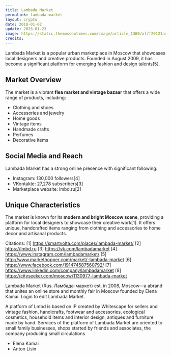 ```yaml
---
title: Lambada Market
permalink: lambada-market
layout: crypto
date: 2018-01-02
update: 2025-01-23
image: https://static.themoscowtimes.com/image/article_1360/af/f20121a4f6394a77953a08a5f0cffe17.jpg
credits:
---
```


Lambada Market is a popular urban marketplace in Moscow that showcases local designers and creative products. Founded in August 2009, it has become a significant platform for emerging fashion and design talents[5].

## Market Overview
The market is a vibrant **flea market and vintage bazaar** that offers a wide range of products, including:
- Clothing and shoes
- Accessories and jewelry
- Home goods
- Vintage items
- Handmade crafts
- Perfumes
- Decorative items

## Social Media and Reach
Lambada Market has a strong online presence with significant following:
- Instagram: 130,000 followers[4]
- VKontakte: 27,278 subscribers[3]
- Marketplace website: lmbd.ru[2]

## Unique Characteristics
The market is known for its **modern and bright Moscow scene**, providing a platform for local designers to showcase their creative work[1]. It offers unique, handcrafted items ranging from clothing and accessories to home decor and artisanal products.

Citations:
[1] https://smartvolta.com/places/lambada-market/
[2] https://lmbd.ru
[3] https://vk.com/lambadamarket
[4] https://www.instagram.com/lambadamarket/
[5] http://www.markethopper.com/market/-lambada-market
[6] https://www.facebook.com/191474587560792/
[7] https://www.linkedin.com/company/lambadamarket
[8] https://cityseeker.com/moscow/1130977-lambada-market

Lambada Market (Rus. Ламбада-маркет) est. in 2008, Moscow—a abrand that unites an online store and monthly fair in Moscow founded by Elena Kamai. Login to edit Lambada Market.

A platform of Lmbd is based on IP created by Whitescape for sellers and vintage fashion, handicrafts, footwear and accessories, ecological cosmetics, household items and interior design, antiques and furniture made by hand. Services of the platform of Lambada Market are oriented to small family businesses, shops started by friends and associates, the company producing small circulations

+ Elena Kamai
+ Anton Lisin
